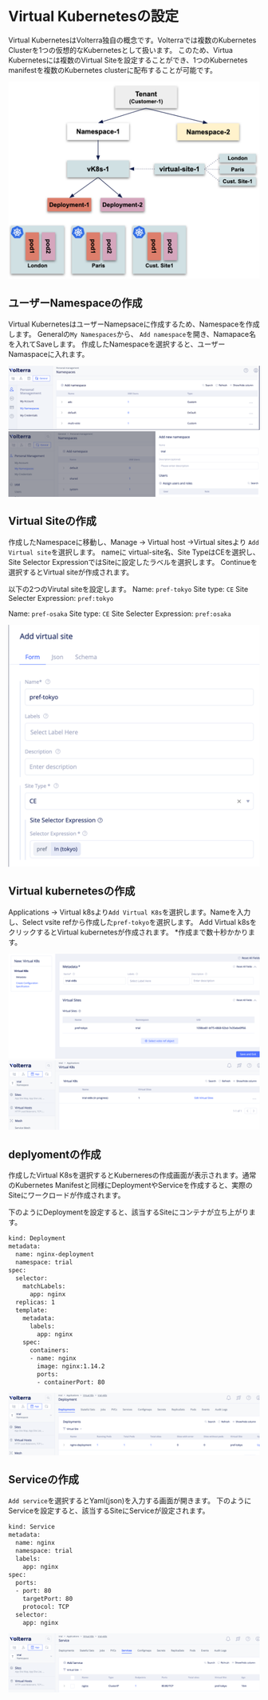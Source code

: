 # Virtual Kubernetesの設定

Virtual KubernetesはVolterra独自の概念です。Volterraでは複数のKubernetes Clusterを1つの仮想的なKubernetesとして扱います。
このため、Virtua Kubernetesには複数のVirtual Siteを設定することができ、1つのKubernetes manifestを複数のKubernetes clusterに配布することが可能です。

![vk8s](./pics/vk8s.png)

## ユーザーNamespaceの作成

Virtual KubernetesはユーザーNamepsaceに作成するため、Namespaceを作成します。
Generalの`My Namespaces`から、 `Add namespace`を開き、Namapace名を入れてSaveします。
作成したNamespaceを選択すると、ユーザーNamaspaceに入れます。

![namespace1](./pics/namespace1.png)
![namespace2](./pics/namespace2.png)

## Virtual Siteの作成

作成したNamespaceに移動し、Manage -> Virtual host ->Virtual sitesより `Add Virtual site`を選択します。
nameに virtual-site名、Site TypeはCEを選択し、Site Selector ExpressionではSiteに設定したラベルを選択します。 Continueを選択するとVirtual siteが作成されます。

以下の2つのVirutal siteを設定します。
Name: `pref-tokyo`
Site type: `CE`
Site Selecter Expression: `pref:tokyo`

Name: `pref-osaka`
Site type: `CE`
Site Selecter Expression: `pref:osaka`

![vsite1](./pics/vsite1.png)

## Virtual kubernetesの作成

Applications -> Virtual k8sより`Add Virtual K8s`を選択します。Nameを入力し、Select vsite refから作成した`pref-tokyo`を選択します。 Add Virtual k8sをクリックするとVirtual kubernetesが作成されます。
*作成まで数十秒かかります。

![vk8s1](./pics/vk8s1.png)
![vk8s2](./pics/vk8s2.png)

## deplyomentの作成

作成したVirtual K8sを選択するとKuberneresの作成画面が表示されます。通常のKubernetes Manifestと同様にDeploymentやServiceを作成すると、実際のSiteにワークロードが作成されます。

下のようにDeploymentを設定すると、該当するSiteにコンテナが立ち上がります。

```apiVersion: apps/v1
kind: Deployment
metadata:
  name: nginx-deployment
  namespace: trial
spec:
  selector:
    matchLabels:
      app: nginx
  replicas: 1
  template:
    metadata:
      labels:
        app: nginx
    spec:
      containers:
      - name: nginx
        image: nginx:1.14.2
        ports:
        - containerPort: 80
```

![vk8s_deplyoment](./pics/vk8s_deployment.png)

## Serviceの作成

`Add service`を選択するとYaml(json)を入力する画面が開きます。
下のようにServiceを設定すると、該当するSiteにServiceが設定されます。

```apiVersion: v1
kind: Service
metadata:
  name: nginx
  namespace: trial
  labels:
    app: nginx
spec:
  ports:
  - port: 80
    targetPort: 80
    protocol: TCP
  selector:
    app: nginx
```

![vk8s_service](./pics/vk8s_service.png)
